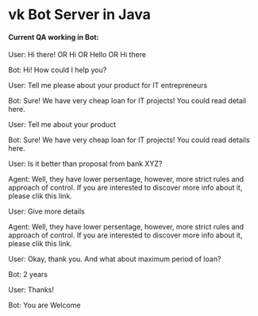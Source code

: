 # vk Bot Server in Java

#### Current QA  working in Bot:

User: Hi there! OR Hi OR Hello OR Hi there

Bot: Hi! How could I help you?


User: Tell me please about your product for IT entrepreneurs

Bot: Sure! We have very cheap loan for IT projects! You could read detail here.


User: Tell me about your product

Bot: Sure! We have very cheap loan for IT projects! You could read details here.


User: Is it better than proposal from bank XYZ?

Agent: Well, they have lower persentage, however, more strict rules and approach of  control. If you are interested to discover more info about it, please clik this link.


User: Give more details

Agent: Well, they have lower persentage, however, more strict rules and approach of  control. If you are interested to discover more info about it, please clik this link.


User: Okay, thank you. And what about maximum period of loan?

Bot: 2 years


User: Thanks!

Bot: You are Welcome
